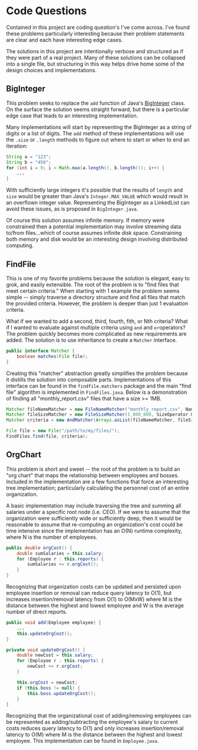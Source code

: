 # Code Questions

Contained in this project are coding question's I've come across.  I've found these problems particularly interesting
because their problem statements are clear and each have interesting edge cases. 

The solutions in this project are intentionally verbose and structured as if they were part of a real project. Many of 
these solutions can be collapsed into a single file, but structuring in this way helps drive home some of the design
choices and implementations.

## BigInteger

This problem seeks to replace the `add` function of Java's [BigInteger](https://docs.oracle.com/javase/7/docs/api/java/math/BigInteger.html)
class. On the surface the solution seems straight forward, but there is a particular edge case that leads to an 
interesting implementation.

Many implementations will start by representing the BigInteger as a string of digits or a list of digits. The `add` 
method of these implementations will use the `.size` or `.length` methods to figure out where to start or when to end
an iteration: 

```java
String a = "123";
String b = "456";
for (int i = 0; i < Math.max(a.length(), b.length()); i++) {
    ...
}
```

With sufficiently large integers it's possible that the results of `length` and `size` would be greater than Java's
`Integer.MAX_VALUE` which would result in an overflown integer value. Representing the BigInteger as a 
LinkedList can avoid these issues, as is proposed in `BigInteger.java`.

Of course this solution assumes infinite memory. If memory were constrained then a potential implementation may involve 
streaming data to/from files...which of course assumes infinite disk space. Constraining both memory and disk would 
be an interesting design involving distributed computing. 

## FindFile

This is one of my favorite problems because the solution is elegant, easy to grok, and easily extensible. The root of 
the problem is to "find files that meet certain criteria." When starting with 1 example the problem seems simple -- 
simply traverse a directory structure and find all files that match the provided criteria. However, the problem is 
deeper than just 1 evaluation criteria. 

What if we wanted to add a second, third, fourth, fith, or Nth criteria? What if I wanted to evaluate against multiple 
criteria using `and` and `or`operators? The problem quickly becomes more complicated as new requirements are added.  The 
solution is to use inheritance to create a `Matcher` interface. 

```java
public interface Matcher {
    boolean matches(File file);
}
```

Creating this "matcher" abstraction greatly simplifies the problem because it distills the solution into composable 
parts. Implementations of this interface can be found in the `findfile.matchers` package and the main "find file" 
algorithm is implemented in `FindFiles.java`. Below is a demonstration of finding all "monthly_report.csv" files that 
have a size >= 1MB.  

```java
Matcher fileNameMatcher = new FileNameMatcher("monthly_report.csv", NameOperator.EQUALS);
Matcher fileSizeMatcher = new FileSizeMatcher(1_000_000, SizeOperator.GTEQ);
Matcher criteria = new AndMatcher(Arrays.asList(fileNameMatcher, fileSizeMatcher));

File file = new File("/path/to/my/files/");
FindFiles.find(file, criteria);
```

## OrgChart

This problem is short and sweet -- the root of the problem is to build an "org chart" that maps the relationship
between employees and bosses. Included in the implementation are a few functions that force an interesting tree 
implementation; particularly calculating the personnel cost of an entire organization. 

A basic implementation may include traversing the tree and summing all salaries under a specific root node (i.e. CEO).
If we were to assume that the organization were sufficiently wide or sufficiently deep, then it would be reasonable to
assume that re-computing an organization's cost could be time intensive since the implementation has an O(N) runtime 
complexity, where N is the number of employees. 

```java
public double orgCost() {
    double sumSalaries = this.salary;
    for (Employee r : this.reports) {
        sumSalaries += r.orgCost();
    }
}
```

Recognizing that organization costs can be updated and persisted upon employee insertion or removal can reduce query 
latency to O(1), but increases insertion/removal latency from O(1) to O(MxW) where M is the distance between the highest
and lowest employee and W is the average number of direct reports. 

```java
public void add(Employee employee) {
    ...
    this.updateOrgCost();
}

private void updateOrgCost() {
    double newCost = this.salary;
    for (Employee r : this.reports) {
        newCost += r.orgCost;
    }

    this.orgCost = newCost;
    if (this.boss != null) {
        this.boss.updateOrgCost();
    }
}
```

Recognizing that the organizational cost of adding/removing employees can be represented as adding/subtracting the 
employee's salary to current costs reduces query latency to O(1) and only increases insertion/removal latency to O(M) 
where M is the distance between the highest and lowest employee. This implementation can be found in `Employee.java`. 


